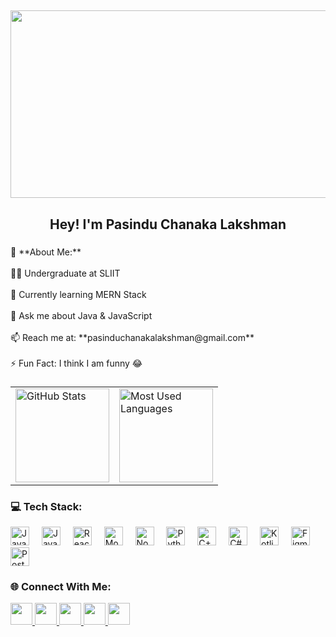 <h2 align="center">
  <img src="https://i.pinimg.com/originals/90/70/32/9070324cdfc07c68d60eed0c39e77573.gif" width="900" height="300">
</h2>

<h2 align="center">Hey! I'm Pasindu Chanaka Lakshman </h2>

###

<p align="left">
🚀 **About Me:**<br><br>
🧑‍🎓 Undergraduate at SLIIT<br><br>
🌱 Currently learning MERN Stack<br><br>
💬 Ask me about Java & JavaScript<br><br>
📫 Reach me at: **pasinduchanakalakshman@gmail.com**<br><br>
⚡ Fun Fact: I think I am funny 😂
</p>

###

<!-- GitHub Stats & Most Used Languages -->
<!-- GitHub Stats & Most Used Languages -->
<div align="center">
  <table>
    <tr>
      <td>
        <img src="https://github-readme-stats.vercel.app/api?username=pasinduchanakalakshman&theme=transparent&hide_border=false&include_all_commits=false&count_private=false" height="150" alt="GitHub Stats" />
      </td>
      <td>
        <img src="https://github-readme-stats.vercel.app/api/top-langs/?username=pasinduchanakalakshman&langs_count=2&theme=transparent&hide_border=false&layout=compact&custom_title=Most%20Used%20Languages&hide=css,html" height="150" alt="Most Used Languages" />
      </td>
    </tr>
  </table>
</div>

###

<!-- Tech Stack -->
<h3>💻 Tech Stack:</h3>
<div align="left">
  <img src="https://cdn.jsdelivr.net/gh/devicons/devicon/icons/java/java-original.svg" height="30" alt="Java" />
  <img width="12" />
  <img src="https://cdn.jsdelivr.net/gh/devicons/devicon/icons/javascript/javascript-original.svg" height="30" alt="JavaScript" />
  <img width="12" />
  <img src="https://cdn.jsdelivr.net/gh/devicons/devicon/icons/react/react-original.svg" height="30" alt="React" />
  <img width="12" />
  <img src="https://cdn.jsdelivr.net/gh/devicons/devicon/icons/mongodb/mongodb-original.svg" height="30" alt="MongoDB" />
  <img width="12" />
  <img src="https://cdn.jsdelivr.net/gh/devicons/devicon/icons/nodemon/nodemon-original.svg" height="30" alt="Nodemon" />
  <img width="12" />
  <img src="https://cdn.jsdelivr.net/gh/devicons/devicon/icons/python/python-original.svg" height="30" alt="Python" />
  <img width="12" />
  <img src="https://cdn.jsdelivr.net/gh/devicons/devicon/icons/cplusplus/cplusplus-original.svg" height="30" alt="C++" />
  <img width="12" />
  <img src="https://cdn.jsdelivr.net/gh/devicons/devicon/icons/csharp/csharp-original.svg" height="30" alt="C#" />
  <img width="12" />
  <img src="https://cdn.jsdelivr.net/gh/devicons/devicon/icons/kotlin/kotlin-original.svg" height="30" alt="Kotlin" />
  <img width="12" />
  <img src="https://cdn.jsdelivr.net/gh/devicons/devicon/icons/figma/figma-original.svg" height="30" alt="Figma" />
  <img width="12" />
  <img src="https://cdn.jsdelivr.net/gh/devicons/devicon/icons/postman/postman-original.svg" height="30" alt="Postman" />
</div>

###

<!-- Social Media -->
<h3>🌐 Connect With Me:</h3>
<div align="left">
  <a href="https://instagram.com/pasinduchanaka">
    <img src="https://img.shields.io/badge/Instagram-%23E4405F.svg?style=for-the-badge&logo=Instagram&logoColor=white" height="35" />
  </a>
  <a href="https://www.linkedin.com/in/pasinduchanaka">
    <img src="https://img.shields.io/badge/LinkedIn-%230077B5.svg?style=for-the-badge&logo=linkedin&logoColor=white" height="35" />
  </a>
  <a href="https://www.facebook.com/pasinduchanaka">
    <img src="https://img.shields.io/badge/Facebook-%231877F2.svg?style=for-the-badge&logo=facebook&logoColor=white" height="35" />
  </a>
  <a href="https://discord.gg/YOUR_DISCORD_INVITE">
    <img src="https://img.shields.io/badge/Discord-%237289DA.svg?style=for-the-badge&logo=discord&logoColor=white" height="35" />
  </a>
  <a href="mailto:pasinduchanakalakshman@gmail.com">
    <img src="https://img.shields.io/badge/Gmail-D14836.svg?style=for-the-badge&logo=gmail&logoColor=white" height="35" />
  </a>
</div>

###



<!-- Proudly created with GPRM ( https://gprm.itsvg.in ) -->
